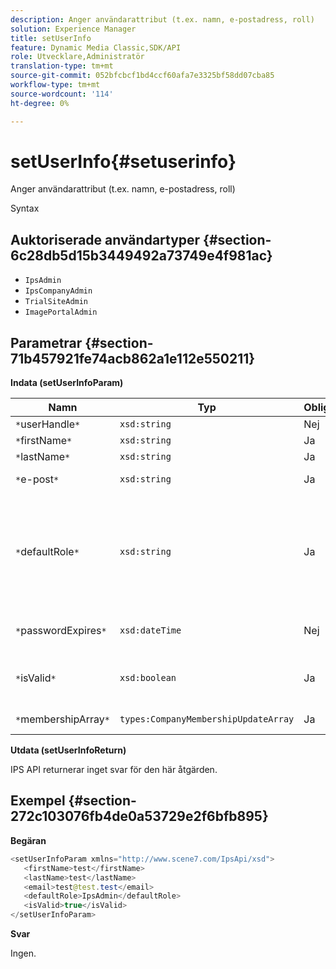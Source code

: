 ```yaml
---
description: Anger användarattribut (t.ex. namn, e-postadress, roll)
solution: Experience Manager
title: setUserInfo
feature: Dynamic Media Classic,SDK/API
role: Utvecklare,Administratör
translation-type: tm+mt
source-git-commit: 052bfcbcf1bd4ccf60afa7e3325bf58dd07cba85
workflow-type: tm+mt
source-wordcount: '114'
ht-degree: 0%

---
```



# setUserInfo{#setuserinfo}

Anger användarattribut (t.ex. namn, e-postadress, roll)

Syntax

## Auktoriserade användartyper {#section-6c28db5d15b3449492a73749e4f981ac}

* `IpsAdmin`
* `IpsCompanyAdmin`
* `TrialSiteAdmin`
* `ImagePortalAdmin`

## Parametrar {#section-71b457921fe74acb862a1e112e550211}

**Indata (setUserInfoParam)**

| Namn | Typ | Obligatoriskt | Beskrivning |
|---|---|---|---|
| `*`userHandle`*` | `xsd:string` | Nej | Användarhandtag. |
| `*`firstName`*` | `xsd:string` | Ja | Förnamn. |
| `*`lastName`*` | `xsd:string` | Ja | Efternamn. |
| `*`e-post`*` | `xsd:string` | Ja | E-post från användare. |
| `*`defaultRole`*` | `xsd:string` | Ja | Anger rollen för en användare i varje företag de tillhör. Observera dock att `IpsAdmin`-rollen åsidosätter andra inställningar per företag. |
| `*`passwordExpires`*` | `xsd:dateTime` | Nej | Ange förfallodatum för lösenord. |
| `*`isValid`*` | `xsd:boolean` | Ja | Avgör om användaren är en giltig IPS-användare. |
| `*`membershipArray`*` | `types:CompanyMembershipUpdateArray` | Ja | En array med företagshandtag. |

**Utdata (setUserInfoReturn)**

IPS API returnerar inget svar för den här åtgärden.

## Exempel {#section-272c103076fb4de0a53729e2f6bfb895}

**Begäran**

```java
<setUserInfoParam xmlns="http://www.scene7.com/IpsApi/xsd">
   <firstName>test</firstName>
   <lastName>test</lastName>
   <email>test@test.test</email>
   <defaultRole>IpsAdmin</defaultRole>
   <isValid>true</isValid>
</setUserInfoParam>
```

**Svar**

Ingen.
